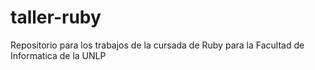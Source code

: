 # taller-ruby
Repositorio para los trabajos de la cursada de Ruby para la Facultad de Informatica de la UNLP
